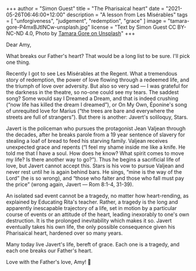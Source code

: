 +++
author = "Simon Guest"
title = "The Pharisaical heart"
date = "2021-05-26T06:46:00+12:00"
description = "A lesson from Les Misérables"
tags = [ "unforgiveness", "judgement", "redemption", "grace" ]
image = "tamara-gore-P4mxBJtINCw-unsplash.jpg"
license = "Text by Simon Guest CC BY-NC-ND 4.0, Photo by [Tamara Gore on Unsplash](https://unsplash.com/photos/P4mxBJtINCw)"
+++

Dear Amy,

What breaks our Father's heart? That would be a long list to be sure. I'll pick one thing.

Recently I got to see Les Misérables at the Regent. What a tremendous story of redemption, the power of love flowing through a redeemed life, and the triumph of love over adversity. But also so very sad — I was grateful for the darkness in the theatre, so no-one could see my tears. The saddest song? Some would say I Dreamed a Dream, and that is indeed crushing (“now life has killed the dream I dreamed”), or On My Own, Éponine's song of unrequited love for Marius (“the trees are bare and everywhere the streets are full of strangers”). But there is another: Javert's soliloquy, Stars.

Javert is the policeman who pursues the protagonist Jean Valjean through the decades, after he breaks parole from a 19 year sentence of slavery for stealing a loaf of bread to feed his starving family. Valjean receives unexpected grace and repents (“I feel my shame inside me like a knife. He told me that I have a soul. How does he know? What spirit comes to move my life? Is there another way to go?”). Thus he begins a sacrificial life of love, but Javert cannot accept this. Stars is his vow to pursue Valjean and never rest until he is again behind bars. He sings, “mine is the way of the Lord” (he is so wrong), and “those who falter and those who fall must pay the price” (wrong again, Javert — Rom 8:1-4, 31-39).

An isolated sad event cannot be a tragedy, no matter how heart-rending, as explained by Educating Rita's teacher. Rather, a tragedy is the long and apparently inescapable trajectory of a life, set in motion by a particular course of events or an attitude of the heart, leading inexorably to one's own destruction. It is the prolonged inevitability which makes it so. Javert eventually takes his own life, the only possible consequence given his Pharisaical heart, hardened over so many years.

Many today live Javert's life, bereft of grace. Each one is a tragedy, and each one breaks our Father's heart.

Love with the Father's love, Amy! 🙏
